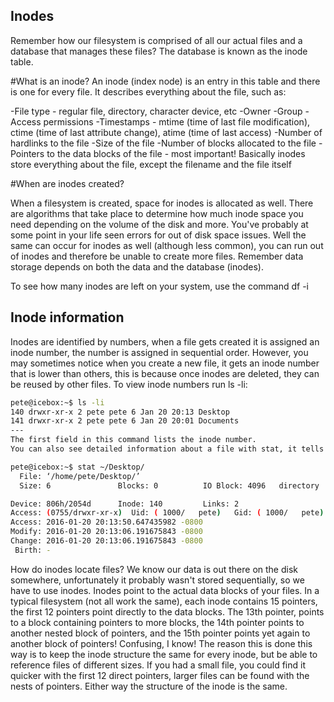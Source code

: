 ## Inodes
Remember how our filesystem is comprised of all our actual files and a database that manages these files? The database is known as the inode table.

#What is an inode?
An inode (index node) is an entry in this table and there is one for every file. It describes everything about the file, such as:

-File type - regular file, directory, character device, etc
-Owner
-Group
-Access permissions
-Timestamps - mtime (time of last file modification), ctime (time of last attribute change), atime (time of last access)
-Number of hardlinks to the file
-Size of the file
-Number of blocks allocated to the file
-Pointers to the data blocks of the file - most important!
Basically inodes store everything about the file, except the filename and the file itself


#When are inodes created?

When a filesystem is created, space for inodes is allocated as well. 
There are algorithms that take place to determine how much inode space you need depending on the volume of the disk and more. 
You've probably at some point in your life seen errors for out of disk space issues.
Well the same can occur for inodes as well (although less common), you can run out of inodes and therefore be unable to create more files. 
Remember data storage depends on both the data and the database (inodes).

To see how many inodes are left on your system, use the command df -i

## Inode information

Inodes are identified by numbers, when a file gets created it is assigned an inode number, the number is assigned in sequential order.
However, you may sometimes notice when you create a new file, it gets an inode number that is lower than others, this is because once inodes are deleted, they can be reused by other files. 
To view inode numbers run ls -li:

```sh
pete@icebox:~$ ls -li
140 drwxr-xr-x 2 pete pete 6 Jan 20 20:13 Desktop
141 drwxr-xr-x 2 pete pete 6 Jan 20 20:01 Documents
---
The first field in this command lists the inode number.
You can also see detailed information about a file with stat, it tells you information about the inode as well.
```

```sh
pete@icebox:~$ stat ~/Desktop/
  File: ‘/home/pete/Desktop/’
  Size: 6               Blocks: 0          IO Block: 4096   directory

Device: 806h/2054d      Inode: 140         Links: 2
Access: (0755/drwxr-xr-x)  Uid: ( 1000/   pete)   Gid: ( 1000/   pete)
Access: 2016-01-20 20:13:50.647435982 -0800
Modify: 2016-01-20 20:13:06.191675843 -0800
Change: 2016-01-20 20:13:06.191675843 -0800
 Birth: -
```

How do inodes locate files?
We know our data is out there on the disk somewhere, unfortunately it probably wasn't stored sequentially, so we have to use inodes. 
Inodes point to the actual data blocks of your files. In a typical filesystem (not all work the same), each inode contains 15 pointers, the first 12 pointers point directly to the data blocks. 
The 13th pointer, points to a block containing pointers to more blocks, the 14th pointer points to another nested block of pointers, and the 15th pointer points yet again to another block of pointers! 
Confusing, I know! The reason this is done this way is to keep the inode structure the same for every inode, but be able to reference files of different sizes.
If you had a small file, you could find it quicker with the first 12 direct pointers, larger files can be found with the nests of pointers. 
Either way the structure of the inode is the same.
